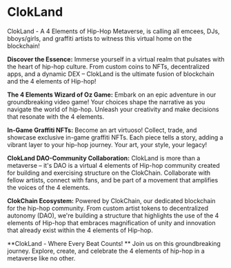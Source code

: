 # ClokLand
ClokLand - A 4 Elements of Hip-Hop Metaverse, is calling all emcees, DJs, bboys/girls, and graffiti artists to witness this virtual home on the blockchain!

**Discover the Essence:**
Immerse yourself in a virtual realm that pulsates with the heart of hip-hop culture. From custom coins to NFTs, decentralized apps, and a dynamic DEX – ClokLand is the ultimate fusion of blockchain and the 4 elements of Hip-hop!

**The 4 Elements Wizard of Oz Game:**
Embark on an epic adventure in our groundbreaking video game! Your choices shape the narrative as you navigate the world of hip-hop. Unleash your creativity and make decisions that resonate with the 4 elements.

**In-Game Graffiti NFTs:**
Become an art virtuoso! Collect, trade, and showcase exclusive in-game graffiti NFTs. Each piece tells a story, adding a vibrant layer to your hip-hop journey. Your art, your style, your legacy!

**ClokLand DAO-Community Collaboration:**
ClokLand is more than a metaverse – it's DAO is a virtual 4 elements of Hip-hop community created for building and exercising structure on the ClokChain. Collaborate with fellow artists, connect with fans, and be part of a movement that amplifies the voices of the 4 elements.

**ClokChain Ecosystem:**
Powered by ClokChain, our dedicated blockchain for the hip-hop community. From custom artist tokens to decentralized autonomy (DAO), we're building a structure that highlights the use of the 4 elements of Hip-hop that embraces magnification of unity and innovation that already exist within the 4 elements of Hip-hop. 

**ClokLand - Where Every Beat Counts! **
Join us on this groundbreaking journey. Explore, create, and celebrate the 4 elements of hip-hop in a metaverse like no other.
